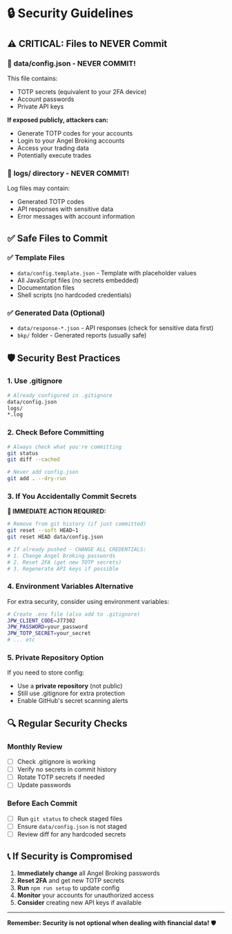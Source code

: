 # 🔒 Security Guidelines

## ⚠️ CRITICAL: Files to NEVER Commit

### 🚨 **data/config.json** - NEVER COMMIT!
This file contains:
- TOTP secrets (equivalent to your 2FA device)
- Account passwords
- Private API keys

**If exposed publicly, attackers can:**
- Generate TOTP codes for your accounts
- Login to your Angel Broking accounts
- Access your trading data
- Potentially execute trades

### 🚨 **logs/** directory - NEVER COMMIT!
Log files may contain:
- Generated TOTP codes
- API responses with sensitive data
- Error messages with account information

## ✅ Safe Files to Commit

### ✅ Template Files
- `data/config.template.json` - Template with placeholder values
- All JavaScript files (no secrets embedded)
- Documentation files
- Shell scripts (no hardcoded credentials)

### ✅ Generated Data (Optional)
- `data/response-*.json` - API responses (check for sensitive data first)
- `bkp/` folder - Generated reports (usually safe)

## 🛡️ Security Best Practices

### 1. Use .gitignore
```bash
# Already configured in .gitignore
data/config.json
logs/
*.log
```

### 2. Check Before Committing
```bash
# Always check what you're committing
git status
git diff --cached

# Never add config.json
git add . --dry-run
```

### 3. If You Accidentally Commit Secrets

**🚨 IMMEDIATE ACTION REQUIRED:**

```bash
# Remove from git history (if just committed)
git reset --soft HEAD~1
git reset HEAD data/config.json

# If already pushed - CHANGE ALL CREDENTIALS:
# 1. Change Angel Broking passwords
# 2. Reset 2FA (get new TOTP secrets)  
# 3. Regenerate API keys if possible
```

### 4. Environment Variables Alternative

For extra security, consider using environment variables:

```bash
# Create .env file (also add to .gitignore)
JPW_CLIENT_CODE=J77302
JPW_PASSWORD=your_password
JPW_TOTP_SECRET=your_secret
# ... etc
```

### 5. Private Repository Option

If you need to store config:
- Use a **private repository** (not public)
- Still use .gitignore for extra protection
- Enable GitHub's secret scanning alerts

## 🔍 Regular Security Checks

### Monthly Review
- [ ] Check .gitignore is working
- [ ] Verify no secrets in commit history
- [ ] Rotate TOTP secrets if needed
- [ ] Update passwords

### Before Each Commit
- [ ] Run `git status` to check staged files
- [ ] Ensure `data/config.json` is not staged
- [ ] Review diff for any hardcoded secrets

## 📞 If Security is Compromised

1. **Immediately change** all Angel Broking passwords
2. **Reset 2FA** and get new TOTP secrets
3. **Run** `npm run setup` to update config
4. **Monitor** your accounts for unauthorized access
5. **Consider** creating new API keys if available

---

**Remember: Security is not optional when dealing with financial data!** 🛡️
